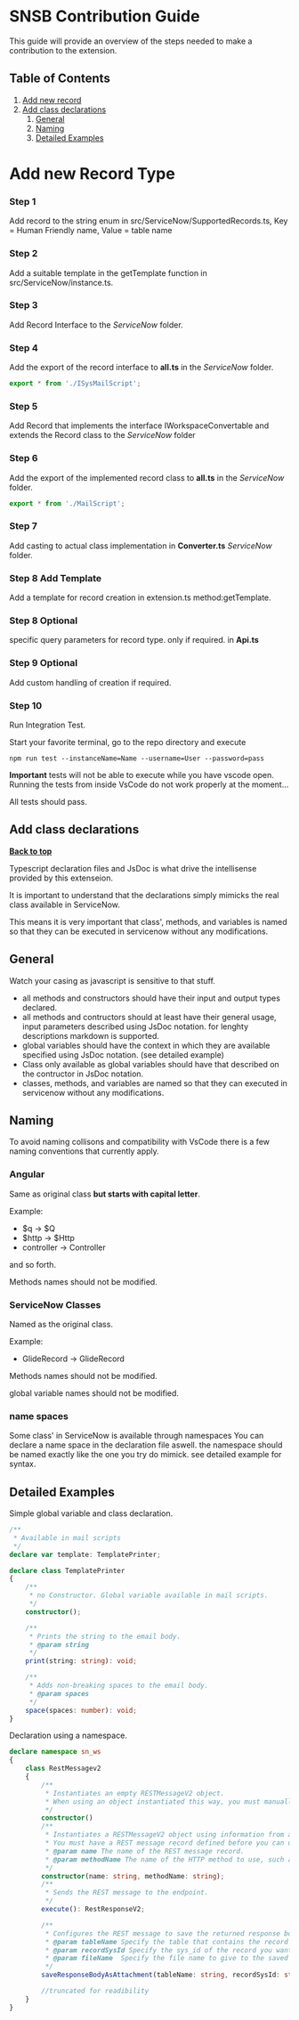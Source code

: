 # SNSB Contribution Guide
This guide will provide an overview of the steps needed to make a contribution to the extension.

## Table of Contents

1. [Add new record](#Add-new-record)
1. [Add class declarations](#Add-class-declarations)
    1. [General](#General)
    1. [Naming](#Naming)
    1. [Detailed Examples](#Detailed-Examples)
    

# Add new Record Type

### Step 1
Add record to the string enum in src/ServiceNow/SupportedRecords.ts, Key = Human Friendly name, Value = table name

### Step 2
Add a suitable template in the getTemplate function in src/ServiceNow/instance.ts.

### Step 3
Add Record Interface to the *ServiceNow* folder.

### Step 4
Add the export of the record interface to **all.ts** in the *ServiceNow* folder.

```typescript
export * from './ISysMailScript';
```

### Step 5
Add Record that implements the interface IWorkspaceConvertable and extends the Record class to the *ServiceNow* folder

### Step 6
Add the export of the implemented record class to **all.ts** in the *ServiceNow* folder.

```typescript
export * from './MailScript';
```

### Step 7
Add casting to actual class implementation in **Converter.ts** *ServiceNow* folder. 

### Step 8 Add Template 
Add a template for record creation in extension.ts method:getTemplate.

### Step 8 Optional
specific query parameters for record type. only if required. in **Api.ts**

### Step 9 Optional
Add custom handling of creation if required.

### Step 10
Run Integration Test.

Start your favorite terminal, go to the repo directory and execute 
```terminal
npm run test --instanceName=Name --username=User --password=pass
```

**Important** tests will not be able to execute while you have vscode open.
Running the tests from inside VsCode do not work properly at the moment... 

All tests should pass.

## Add class declarations
**[Back to top](#table-of-contents)**

Typescript declaration files and JsDoc is what drive the intellisense provided by this extenseion.

It is important to understand that the declarations simply mimicks the real class available in ServiceNow.

This means it is very important that class', methods, and variables is named so that they can be executed in servicenow without any modifications.

## General
Watch your casing as javascript is sensitive to that stuff.

* all methods and constructors should have their input and output types declared.
* all methods and contructors should at least have their general usage, input parameters described using JsDoc notation. for lenghty descriptions markdown is supported.
* global variables should have the context in which they are available specified using JsDoc notation. (see detailed example)
* Class only available as global variables should have that described on the contructor in JsDoc notation.
* classes, methods, and variables are named so that they can executed in servicenow without any modifications.


## Naming
To avoid naming collisons and compatibility with VsCode there is a few naming conventions that currently apply.
### Angular
Same as original class **but starts with capital letter**.

Example: 
* $q -> $Q
* $http -> $Http
* controller -> Controller

and so forth.

Methods names should not be modified.

### ServiceNow Classes
Named as the original class. 

Example: 
* GlideRecord -> GlideRecord

Methods names should not be modified.

global variable names should not be modified. 

### name spaces
Some class' in ServiceNow is available through namespaces
You can declare a name space in the declaration file aswell. the namespace should be named exactly like the one you try do mimick. see detailed example for syntax.


## Detailed Examples
Simple global variable and class declaration.
```typescript
/**
 * Available in mail scripts
 */
declare var template: TemplatePrinter;

declare class TemplatePrinter
{
    /**
     * no Constructor. Global variable available in mail scripts.
     */
    constructor();

    /**
     * Prints the string to the email body.
     * @param string
     */
    print(string: string): void;

    /**
     * Adds non-breaking spaces to the email body.
     * @param spaces 
     */
    space(spaces: number): void;
}
```

Declaration using a namespace.
```typescript
declare namespace sn_ws
{
    class RestMessagev2
    {
        /**
         * Instantiates an empty RESTMessageV2 object. 
         * When using an object instantiated this way, you must manually specify an HTTP method and endpoint.
         */
        constructor()
        /**
         * Instantiates a RESTMessageV2 object using information from a REST message record.
         * You must have a REST message record defined before you can use this constructor.
         * @param name The name of the REST message record.
         * @param methodName The name of the HTTP method to use, such as GET or PUT.
         */
        constructor(name: string, methodName: string);
        /**
         * Sends the REST message to the endpoint.
         */
        execute(): RestResponseV2;

        /**
         * Configures the REST message to save the returned response body as an attachment record.
         * @param tableName Specify the table that contains the record you want to attach the saved file to.
         * @param recordSysId Specify the sys_id of the record you want to attach the saved file to.
         * @param fileName 	Specify the file name to give to the saved file.
         */
        saveResponseBodyAsAttachment(tableName: string, recordSysId: string, fileName: string): void;

        //truncated for readibility
    }
}

```